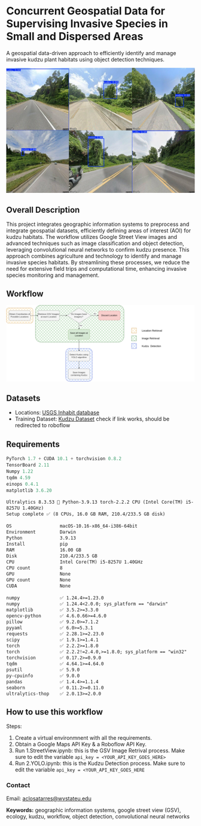 # Concurrent Geospatial Data for Supervising Invasive Species in Small and Dispersed Areas 
A geospatial data-driven approach to efficiently identify and manage invasive kudzu plant habitats using object detection techniques.

![Results](images/results.png)

## Overall Description
This project integrates geographic information systems to preprocess and integrate geospatial datasets, efficiently defining areas of interest (AOI) for kudzu habitats. The workflow utilizes Google Street View images and advanced techniques such as image classification and object detection, leveraging convolutional neural networks to confirm kudzu presence. This approach combines agriculture and technology to identify and manage invasive species habitats. By streamlining these processes, we reduce the need for extensive field trips and computational time, enhancing invasive species monitoring and management.


## Workflow
![Workflow of our proposed model](images/workflow.png)

## Datasets
- Locations: [USGS Inhabit database](https://gis.usgs.gov/inhabit/)
- Training Dataset: [Kudzu Dataset](https://app.roboflow.com/test-mhm3s/kudzu-in-gsv/3) check if link works, should be redirected to roboflow

## Requirements
```python
PyTorch 1.7 + CUDA 10.1 + torchvision 0.8.2
TensorBoard 2.11
Numpy 1.22
tqdm 4.59
einops 0.4.1
matplotlib 3.6.20
```
```
Ultralytics 8.3.53 🚀 Python-3.9.13 torch-2.2.2 CPU (Intel Core(TM) i5-8257U 1.40GHz)
Setup complete ✅ (8 CPUs, 16.0 GB RAM, 210.4/233.5 GB disk)

OS                  macOS-10.16-x86_64-i386-64bit
Environment         Darwin
Python              3.9.13
Install             pip
RAM                 16.00 GB
Disk                210.4/233.5 GB
CPU                 Intel Core(TM) i5-8257U 1.40GHz
CPU count           8
GPU                 None
GPU count           None
CUDA                None

numpy               ✅ 1.24.4>=1.23.0
numpy               ✅ 1.24.4<2.0.0; sys_platform == "darwin"
matplotlib          ✅ 3.5.2>=3.3.0
opencv-python       ✅ 4.6.0.66>=4.6.0
pillow              ✅ 9.2.0>=7.1.2
pyyaml              ✅ 6.0>=5.3.1
requests            ✅ 2.28.1>=2.23.0
scipy               ✅ 1.9.1>=1.4.1
torch               ✅ 2.2.2>=1.8.0
torch               ✅ 2.2.2!=2.4.0,>=1.8.0; sys_platform == "win32"
torchvision         ✅ 0.17.2>=0.9.0
tqdm                ✅ 4.64.1>=4.64.0
psutil              ✅ 5.9.0
py-cpuinfo          ✅ 9.0.0
pandas              ✅ 1.4.4>=1.1.4
seaborn             ✅ 0.11.2>=0.11.0
ultralytics-thop    ✅ 2.0.13>=2.0.0
```

## How to use this workflow
Steps:
1. Create a virtual environmnent with all the requirements.
2. Obtain a Google Maps API Key & a Roboflow API Key.
3. Run 1.StreetView.ipynb: this is the GSV Image Retrival process. Make sure to edit the variable `api_key = <YOUR_API_KEY_GOES_HERE>`
4. Run 2.YOLO.ipynb: this is the Kudzu Detection process. Make sure to edit the variable `api_key = <YOUR_API_KEY_GOES_HERE`

### Contact
Email: aclosatarres@wvstateu.edu

**Keywords:** geographic information systems, google street view (GSV), ecology, kudzu, workflow, object detection, convolutional neural networks

